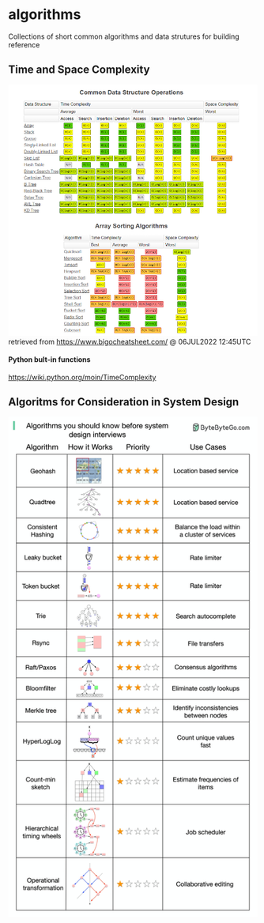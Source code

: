 # algorithms
Collections of short common algorithms and data strutures for building reference


## Time and Space Complexity
![Big O cheat sheet](BigO-cheat-sheet.PNG)
  retrieved from https://www.bigocheatsheet.com/ @ 06JUL2022 12:45UTC

#### Python bult-in functions
https://wiki.python.org/moin/TimeComplexity


## Algoritms for Consideration in System Design ##
![System Design Algorithms](system-design-algorithm.jpg)
